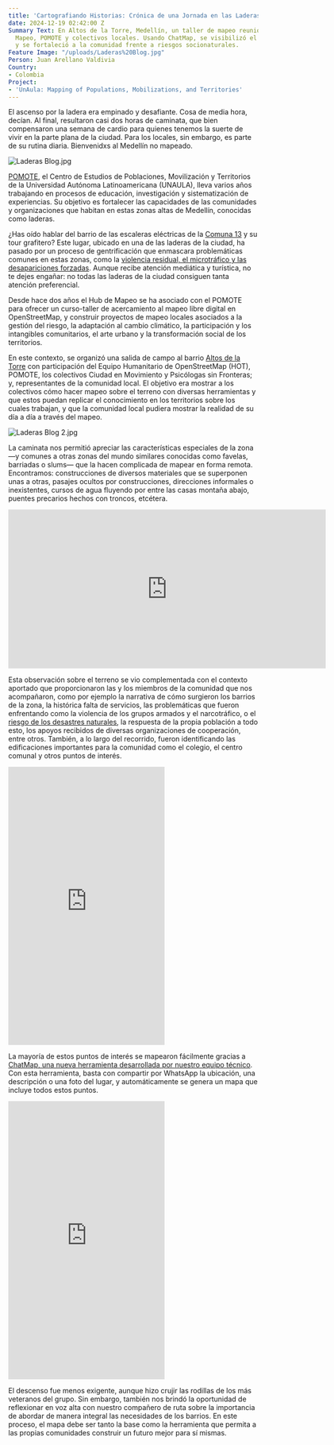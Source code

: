 ```yaml
---
title: 'Cartografiando Historias: Crónica de una Jornada en las Laderas de Medellín'
date: 2024-12-19 02:42:00 Z
Summary Text: En Altos de la Torre, Medellín, un taller de mapeo reunió al Hub de
  Mapeo, POMOTE y colectivos locales. Usando ChatMap, se visibilizó el territorio
  y se fortaleció a la comunidad frente a riesgos socionaturales.
Feature Image: "/uploads/Laderas%20Blog.jpg"
Person: Juan Arellano Valdivia
Country:
- Colombia
Project:
- 'UnAula: Mapping of Populations, Mobilizations, and Territories'
---
```


El ascenso por la ladera era empinado y desafiante. Cosa de media hora, decían. Al final, resultaron casi dos horas de caminata, que bien compensaron una semana de cardio para quienes tenemos la suerte de vivir en la parte plana de la ciudad. Para los locales, sin embargo, es parte de su rutina diaria. Bienvenidxs al Medellín no mapeado.

![Laderas Blog.jpg](/uploads/Laderas%20Blog.jpg)

[POMOTE](https://pomotecestudios.unaula.edu.co/), el Centro de Estudios de Poblaciones, Movilización y Territorios de la Universidad Autónoma Latinoamericana (UNAULA), lleva varios años trabajando en procesos de educación, investigación y sistematización de experiencias. Su objetivo es fortalecer las capacidades de las comunidades y organizaciones que habitan en estas zonas altas de Medellín, conocidas como laderas.

¿Has oído hablar del barrio de las escaleras eléctricas de la [Comuna 13](https://www.ngenespanol.com/el-mundo/arte-y-turismo-el-renacimiento-de-la-comuna-13-de-uno-de-los-lugares-mas-famosos-de-medellin/) y su tour grafitero? Este lugar, ubicado en una de las laderas de la ciudad, ha pasado por un proceso de gentrificación que enmascara problemáticas comunes en estas zonas, como la [violencia residual, el microtráfico y las desapariciones forzadas](https://www.infobae.com/colombia/2024/04/10/microtrafico-y-desaparicion-forzada-entre-las-problematicas-que-persisten-en-la-comuna-13-de-medellin-segun-informe/). Aunque recibe atención mediática y turística, no te dejes engañar: no todas las laderas de la ciudad consiguen tanta atención preferencial.

Desde hace dos años el Hub de Mapeo se ha asociado con el POMOTE para ofrecer un curso-taller de acercamiento al mapeo libre digital en OpenStreetMap, y construir proyectos de mapeo locales asociados a la gestión del riesgo, la adaptación al cambio climático, la participación y los intangibles comunitarios, el arte urbano y la transformación social de los territorios.

En este contexto, se organizó una salida de campo al barrio [Altos de la Torre](https://barriosenmedellin.wordpress.com/2013/02/27/altos-de-la-torre-un-barrio-por-todo-lo-alto/) con participación del Equipo Humanitario de OpenStreetMap (HOT), POMOTE, los colectivos Ciudad en Movimiento y Psicólogas sin Fronteras; y, representantes de la comunidad local. El objetivo era mostrar a los colectivos cómo hacer mapeo sobre el terreno con diversas herramientas y que estos puedan replicar el conocimiento en los territorios sobre los cuales trabajan, y que la comunidad local pudiera mostrar la realidad de su día a día a través del mapeo.

![Laderas Blog 2.jpg](/uploads/Laderas%20Blog%202.jpg)

La caminata nos permitió apreciar las características especiales de la zona —y comunes a otras zonas del mundo similares conocidas como favelas, barriadas o slums— que la hacen complicada de mapear en forma remota. Encontramos: construcciones de diversos materiales que se superponen unas a otras, pasajes ocultos por construcciones, direcciones informales o inexistentes, cursos de agua fluyendo por entre las casas montaña abajo, puentes precarios hechos con troncos, etcétera.

<iframe width="640" height="320" src="https://www.mapillary.com/embed?map_style=Mapillary%20light&image_key=2043808446022178&x=0.49999999999999994&y=0.5&style=split" frameborder="0"></iframe>

Esta observación sobre el terreno se vio complementada con el contexto aportado que proporcionaron las y los miembros de la comunidad que nos acompañaron, como por ejemplo la narrativa de cómo surgieron los barrios de la zona, la histórica falta de servicios, las problemáticas que fueron enfrentando como la violencia de los grupos armados y el narcotráfico, o el [riesgo de los desastres naturales](https://www.h13n.com/viviendas-colapsaron-causa-lluvias/153109/), la respuesta de la propia población a todo esto, los apoyos recibidos de diversas organizaciones de cooperación, entre otros. También, a lo largo del recorrido, fueron identificando las edificaciones importantes para la comunidad como el colegio, el centro comunal y otros puntos de interés.

<iframe width="315" height="560" src="https://www.youtube.com/embed/B6FZf9zSdAY?si=frl8xzAl4hW0LwMl" title="YouTube video player" frameborder="0" allow="accelerometer; autoplay; clipboard-write; encrypted-media; gyroscope; picture-in-picture; web-share" referrerpolicy="strict-origin-when-cross-origin" allowfullscreen></iframe>

La mayoría de estos puntos de interés se mapearon fácilmente gracias a [ChatMap, una nueva herramienta desarrollada por nuestro equipo técnico](https://www.hotosm.org/updates/mapeo-humanitario-con-whatsapp-presentando-chatmap/). Con esta herramienta, basta con compartir por WhatsApp la ubicación, una descripción o una foto del lugar, y automáticamente se genera un mapa que incluye todos estos puntos.

<iframe width="315" height="560" src="https://www.youtube.com/embed/ONzedlo0liI?si=frl8xzAl4hW0LwMl" title="YouTube video player" frameborder="0" allow="accelerometer; autoplay; clipboard-write; encrypted-media; gyroscope; picture-in-picture; web-share" referrerpolicy="strict-origin-when-cross-origin" allowfullscreen></iframe>

El descenso fue menos exigente, aunque hizo crujir las rodillas de los más veteranos del grupo. Sin embargo, también nos brindó la oportunidad de reflexionar en voz alta con nuestro compañero de ruta sobre la importancia de abordar de manera integral las necesidades de los barrios. En este proceso, el mapa debe ser tanto la base como la herramienta que permita a las propias comunidades construir un futuro mejor para sí mismas.